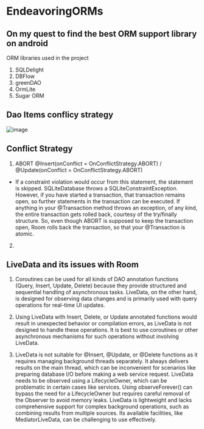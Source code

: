 # EndeavoringORMs
## On my quest to find the best ORM support library on android

ORM libraries used in the project 
1. SQLDelight 
2. DBFlow
3. greenDAO
4. OrmLite
5. Sugar ORM


## Dao Items conflicy strategy
![image](https://github.com/mahmood199/EndeavoringORMs/assets/58071934/a44dd282-b0e8-4a6c-9737-d2529875806c)

## Conflict Strategy 
1. ABORT @Insert(onConflict = OnConflictStrategy.ABORT) / @Update(onConflict = OnConflictStrategy.ABORT)
 - If a constraint violation would occur from this statement, the statement is skipped. SQLiteDatabase throws a SQLiteConstraintException. However, if you have started a transaction, that transaction remains open, so further statements in the transaction can be executed. If anything in your @Transaction method throws an exception, of any kind, the entire transaction gets rolled back, courtesy of the try/finally structure. So, even though ABORT is supposed to keep the transaction open, Room rolls back the transaction, so that your @Transaction is atomic.

2. 


## LiveData and its issues with Room
1. Coroutines can be used for all kinds of DAO annotation functions (Query, Insert, Update, Delete) because they provide structured and sequential handling of asynchronous tasks. LiveData, on the other hand, is designed for observing data changes and is primarily used with query operations for real-time UI updates.

2. Using LiveData with Insert, Delete, or Update annotated functions would result in unexpected behavior or compilation errors, as LiveData is not designed to handle these operations. It is best to use coroutines or other asynchronous mechanisms for such operations without involving LiveData.

3. LiveData is not suitable for @Insert, @Update, or @Delete functions as it requires managing background threads separately. It always delivers results on the main thread, which can be inconvenient for scenarios like preparing database I/O before making a web service request. LiveData needs to be observed using a LifecycleOwner, which can be problematic in certain cases like services. Using observeForever() can bypass the need for a LifecycleOwner but requires careful removal of the Observer to avoid memory leaks. LiveData is lightweight and lacks comprehensive support for complex background operations, such as combining results from multiple sources. Its available facilities, like MediatorLiveData, can be challenging to use effectively.
